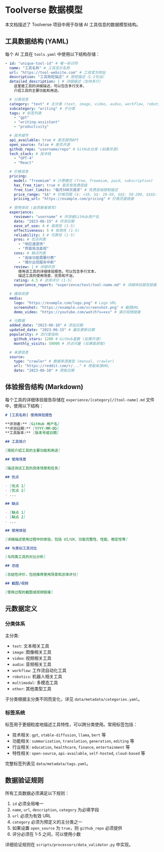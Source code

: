 # Toolverse 数据模型

本文档描述了 Toolverse 项目中用于存储 AI 工具信息的数据模型结构。

## 工具数据结构 (YAML)

每个 AI 工具在 `tools.yaml` 中使用以下结构存储：

```yaml
- id: "unique-tool-id" # 唯一标识符
  name: "工具名称" # 工具显示名称
  url: "https://tool-website.com" # 工具官方网站
  description: "工具简短描述" # 简短描述（1-2句话）
  detailed_description: | # 详细描述（支持多行）
    这里是工具的详细描述，可以包含多行文本，
    介绍工具的主要功能和用途。

  # 分类信息
  category: "text" # 主分类 (text, image, video, audio, workflow, robotics, other)
  subcategory: "writing" # 子分类
  tags: # 标签列表
    - "gpt"
    - "writing-assistant"
    - "productivity"

  # 技术细节
  api_available: true # 是否提供API
  open_source: false # 是否开源
  github_repo: "username/repo" # GitHub仓库 (如果开源)
  tech_stack: # 技术栈
    - "GPT-4"
    - "React"

  # 价格信息
  pricing:
    model: "freemium" # 计费模式 (free, freemium, paid, subscription)
    has_free_tier: true # 是否有免费层级
    free_tier_limits: "每月500次请求" # 免费层级限制描述
    price_range: "$$" # 价格范围 ($: <10, $$: 10-50, $$$: 50-200, $$$$: >200)
    pricing_url: "https://example.com/pricing" # 价格页面链接

  # 使用体验 (由贡献者填写)
  experience:
    reviewer: "username" # 评测者GitHub用户名
    date: "2023-06-15" # 评测日期
    ease_of_use: 4 # 易用性 (1-5)
    effectiveness: 5 # 有效性 (1-5)
    reliability: 3 # 可靠性 (1-5)
    pros: # 优点列表
      - "响应速度快"
      - "界面简洁直观"
    cons: # 缺点列表
      - "高级功能需要付费"
      - "偶尔出现服务中断"
    review: | # 详细评测
      使用该工具的详细体验报告。可以包含多行文本，
      描述工具的使用场景、优势和不足。
    rating: 4.5 # 总体评分 (1-5)
    experience_report: "experience/text/tool-name.md" # 详细体验报告链接

  # 媒体资源
  media:
    logo: "https://example.com/logo.png" # Logo URL
    screenshot: "https://example.com/screenshot.png" # 截图URL
    demo_video: "https://youtube.com/watch?v=xxx" # 演示视频链接

  # 元数据
  added_date: "2023-06-10" # 添加日期
  updated_date: "2023-06-15" # 最后更新日期
  popularity: # 流行度指标
    github_stars: 1200 # GitHub星数 (如果开源)
    monthly_visits: 50000 # 月访问量 (如果能获取)

  # 来源信息
  source:
    type: "crawler" # 数据来源类型 (manual, crawler)
    url: "https://reddit.com/r/..." # 爬取来源URL
    date: "2023-06-10" # 爬取日期
```

## 体验报告结构 (Markdown)

每个工具的详细体验报告存储在 `experience/[category]/[tool-name].md` 文件中，使用以下结构：

```markdown
# [工具名称] 使用体验报告

**评测者:** [GitHub 用户名]  
**评测日期:** [YYYY-MM-DD]  
**工具版本:** [版本号或日期]

## 工具简介

[简短介绍工具的主要功能和用途]

## 使用场景

[描述测试工具的具体场景和任务]

## 优点

- [优点 1]
- [优点 2]
- ...

## 缺点

- [缺点 1]
- [缺点 2]
- ...

## 使用体验

[详细描述使用过程中的体验，包括 UI/UX、功能完整性、性能、稳定性等]

## 与类似工具对比

[与同类工具的对比分析]

## 总结

[总结性评价，包括推荐使用场景和总体评分]

## 截图/视频

[使用过程的截图或视频链接]
```

## 元数据定义

### 分类体系

主分类:

- `text`: 文本相关工具
- `image`: 图像相关工具
- `video`: 视频相关工具
- `audio`: 音频相关工具
- `workflow`: 工作流自动化工具
- `robotics`: 机器人相关工具
- `multimodal`: 多模态工具
- `other`: 其他类型工具

子分类根据主分类不同而变化，详见 `data/metadata/categories.yaml`。

### 标签系统

标签用于更细粒度地描述工具特性，可以跨分类使用。常用标签包括：

- 技术相关: `gpt`, `stable-diffusion`, `llama`, `bert` 等
- 功能相关: `summarization`, `translation`, `generation`, `editing` 等
- 行业相关: `education`, `healthcare`, `finance`, `entertainment` 等
- 特性相关: `open-source`, `api-available`, `self-hosted`, `cloud-based` 等

完整标签列表见 `data/metadata/tags.yaml`。

## 数据验证规则

所有工具数据必须满足以下规则：

1. `id` 必须全局唯一
2. `name`, `url`, `description`, `category` 为必填字段
3. `url` 必须为有效 URL
4. `category` 必须为预定义的主分类之一
5. 如果设置 `open_source` 为 `true`，则 `github_repo` 必须提供
6. 评分必须在 1-5 之间，可以使用小数

详细验证规则在 `scripts/processors/data_validator.py` 中实现。
